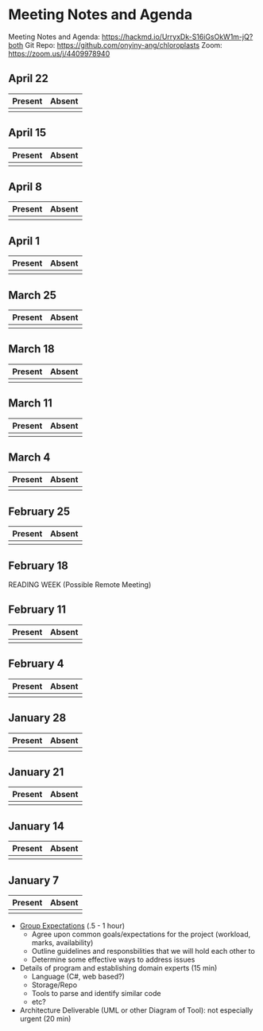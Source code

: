 # **Meeting Notes and Agenda**
Meeting Notes and Agenda: https://hackmd.io/UrryxDk-S16iGsOkW1m-jQ?both
Git Repo: https://github.com/onyiny-ang/chloroplasts
Zoom: https://zoom.us/j/4409978940

## April 22
| Present | Absent |
| ------ | ----------- |
|  | |

## April 15
| Present | Absent |
| ------ | ----------- |
|  | |

## April 8
| Present | Absent |
| ------ | ----------- |
|  | |

## April 1
| Present | Absent |
| ------ | ----------- |
|  | |

## March 25
| Present | Absent |
| ------ | ----------- |
|  | |

## March 18
| Present | Absent |
| ------ | ----------- |
|  | |

## March 11
| Present | Absent |
| ------ | ----------- |
|  | |

## March 4
| Present | Absent |
| ------ | ----------- |
|  | |

## February 25
| Present | Absent |
| ------ | ----------- |
|  | |

## February 18
READING WEEK (Possible Remote Meeting)
## February 11
| Present | Absent |
| ------ | ----------- |
|  | |

## February 4
| Present | Absent |
| ------ | ----------- |
|  | |

## January 28
| Present | Absent |
| ------ | ----------- |
|  | |

## January 21
| Present | Absent |
| ------ | ----------- |
|  | |

## January 14
| Present | Absent |
| ------ | ----------- |
|  | |

## January 7
| Present | Absent |
| ------ | ----------- |
|  | |


- [Group Expectations](/group-expectations.md) (.5 - 1 hour)
    - Agree upon common goals/expectations for the project (workload, marks, availability)
    - Outline guidelines and responsbilities that we will hold each other to
    - Determine some effective ways to address issues
- Details of program and establishing domain experts (15 min)
    - Language (C#, web based?)
    - Storage/Repo
    - Tools to parse and identify similar code
    - etc?
- Architecture Deliverable (UML or other Diagram of Tool): not especially urgent (20 min)


